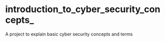 # introduction_to_cyber_security_concepts_
A project to explain basic cyber security concepts and terms
